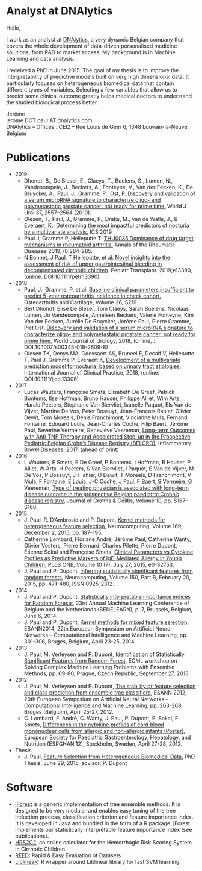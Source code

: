 # Analyst at DNAlytics

Hello,

I work as an analyst at [DNAlytics](https://dnalytics.com), a very dynamic Belgian company that covers the whole development of data-driven personalised medicine solutions, from R&D to market access. My background is in Machine Learning and data analysis.

I received a PhD in June 2015. The goal of my thesis is to improve the interpretability of predictive models built on very high dimensional data. It particularly focuses on heterogeneous biomedical data that contain different types of variables. Selecting a few variables that allow us to predict some clinical outcome greatly helps medical doctors to understand the studied biological process better.

Jérôme  
jerome DOT paul AT dnalytics.com  
DNAlytics – Offices : CEI2 – Rue Louis de Geer 6, 1348 Louvain-la-Neuve, Belgium

# Publications

- 2019
    - Dhondt, B., De Bleser, E., Claeys, T., Buelens, S., Lumen, N., Vandesompele, J., Beckers, A., Fonteyne, V., Van der Eecken, K., De Bruycker, A., Paul, J., Gramme, P., Ost, P. 
      [Discovery and validation of a serum microRNA signature to characterize oligo- and polymetastatic prostate cancer: not ready for prime time.](https://doi.org/10.1007/s00345-018-2609-8)
      World J Urol 37, 2557–2564 (2019).
    - Olesen, T., Paul, J., Gramme, P., Drake, M., van de Walle, J., & Everaert, K.,
      [Determining the most impactful predictors of nocturia by a multivariate analysis.](https://www.ics.org/2019/abstract/34)
      ICS 2019
    - Paul J, Gramme P, Helleputte T.
      [THU0035 Dominance of drug target mechanisms in rheumatoid arthritis.](http://dx.doi.org/10.1136/annrheumdis-2019-eular.3115)
      Annals of the Rheumatic Diseases 2019;78:284-285.
    - N Bonnet, J Paul, T Helleputte, et al.
      [Novel insights into the assessment of risk of upper gastrointestinal bleeding in decompensated cirrhotic children](https://doi.org/10.1111/petr.13390).
      Pediatr Transplant. 2019;e13390, (online: DOI:10.1111/petr.13390)
- 2018
    - Paul, J., Gramme, P. et al.
      [Baseline clinical parameters insufficient to predict 5-year osteoarthritis incidence in check cohort.](https://doi.org/10.1016/j.joca.2018.02.460)
      Osteoarthritis and Cartilage, Volume 26, S219
    - Bert Dhondt, Elise De Bleser, Tom Claeys, Sarah Buelens, Nicolaas Lumen, Jo Vandesompele, Anneleen Beckers, Valerie Fonteyne, Kim Van der Eecken, Aurélie De Bruycker, Jérôme Paul, Pierre Gramme, Piet Ost,
      [Discovery and validation of a serum microRNA signature to characterize oligo- and polymetastatic prostate cancer: not ready for prime time](https://doi.org/10.1007/s00345-018-2609-8),
      World Journal of Urology, 2018, (online, : DOI:10.1007/s00345-018-2609-8)
    - Olesen TK, Denys MA, Goessaert AS, Bruneel E, Decalf V, Helleputte T, Paul J, Gramme P, Everaert K,
      [Development of a multivariate prediction model for nocturia, based on urinary tract etiologies](https://doi.org/10.1111/ijcp.13306),
      International Journal of Clinical Practice, 2018, (online: DOI:10.1111/ijcp.13306)
- 2017
    - Lucas Wauters, Françoise Smets, Elisabeth De Greef, Patrick Bontems, Ilse Hoffman, Bruno Hauser, Philippe Alliet, Wim Arts, Harald Peeters, Stephanie Van Biervliet, Isabelle Paquot, Els Van de Vijver, Martine De Vos, Peter Bossuyt, Jean-François Rahier, Olivier Dewit, Tom Moreels, Denis Franchimont, Vincianne Muls, Fernand Fontaine, Edouard Louis, Jean-Charles Coche, Filip Baert, Jérôme Paul, Séverine Vermeire, Geneviève Veereman,
      [Long-term Outcomes with Anti-TNF Therapy and Accelerated Step-up in the Prospective Pediatric Belgian Crohn’s Disease Registry (BELCRO)](http://journals.lww.com/ibdjournal/Fulltext/publishahead/Long_term_Outcomes_with_Anti_TNF_Therapy_and.98520.aspx),
      Inflammatory Bowel Diseases, 2017, (ahead of print)
- 2016
    - L Wauters, F Smets, E De Greef, P Bontems, I Hoffman, B Hauser, P Alliet, W Arts, H Peeters, S Van Biervliet, I Paquot, E Van de Vijver, M De Vos, P Bossuyt, J-F ahier, O Dewit, T Moreels, D Franchimont, V Muls, F Fontaine, E Louis, J-C Coche, J Paul, F Baert, S Vermeire, G Veereman,
      [Type of treating physician is associated with long-term disease outcome in the prospective Belgian paediatric Crohn’s disease registry](https://biblio.ugent.be/publication/8038467),
      Journal of Cronhs & Colitis, Volume 10, pp. S167–S168.
- 2015
    - J. Paul, R. D’Ambrosio and P. Dupont,
      [Kernel methods for heterogeneous feature selection](http://dx.doi.org/10.1016/j.neucom.2014.12.098),
      Neurocomputing, Volume 169, December 2, 2015, pp. 187-195.
    - Catherine Lombard, Floriane André, Jérôme Paul, Catherine Wanty, Olivier Vosters, Pierre Bernard, Charles Pilette, Pierre Dupont, Etienne Sokal and Françoise Smets,
      [Clinical Parameters vs Cytokine Profiles as Predictive Markers of IgE-Mediated Allergy in Young Children](http://dx.doi.org/10.1371/journal.pone.0132753),
      PLoS ONE, Volume 10 (7), July 27, 2015, e0132753.
    - J. Paul and P. Dupont,
      [Inferring statistically significant features from random forests](http://dx.doi.org/10.1016/j.neucom.2014.07.067),
      Neurocomputing, Volume 150, Part B, February 20, 2015, pp. 471-480, ISSN 0925-2312.
- 2014
    - J. Paul and P. Dupont,
      [Statistically interpretable importance indices for Random Forests](http://hdl.handle.net/2078.1/147350),
      23rd Annual Machine Learning Conference of Belgium and the Netherlands (BENELEARN), p. 7, Brussels, Belgium, June 6, 2014.
    - J. Paul and P. Dupont,
      [Kernel methods for mixed feature selection](http://hdl.handle.net/2078.1/140532),
      ESANN2014, 22th European Symposium on Artificial Neural Networks – Computational Intelligence and Machine Learning, pp. 301-306, Bruges, Belgium, April 23-25, 2014.
- 2013
    - J. Paul, M. Verleysen and P. Dupont,
      [Identification of Statistically Significant Features from Random Forest](http://hdl.handle.net/2078.1/133615),
      ECML workshop on Solving Complex Machine Learning Problems with Ensemble Methods, pp. 69-80, Prague, Czech Republic, September 27, 2013.
- 2012
    - J. Paul, M. Verleysen and P. Dupont,
      [The stability of feature selection and class prediction from ensemble tree classifiers](http://hdl.handle.net/2078.1/113825),
      ESANN 2012, 20th European Symposium on Artificial Neural Networks – Computational Intelligence and Machine Learning, pp. 263-268, Bruges (Belgium), April 25-27, 2012.
    - C. Lombard, F. André, C. Wanty, J. Paul, P. Dupont, E. Sokal, F. Smets,
      [Differences in the cytokine profiles of cord blood mononuclear cells from allergic and non-allergic infants (Poster)](http://hdl.handle.net/2078.1/109780),
      European Society for Paediatric Gastroenterology, Hepatology, and Nutrition (ESPGHAN’12), Stockholm, Sweden, April 27-28, 2012.
- Thesis
    - J. Paul,
      [Feature Selection from Heterogeneous Biomedical Data](http://hdl.handle.net/2078.1/165076),
      PhD Thesis, June 29, 2015, advisor: P. Dupont

# Software

- [jForest](https://github.com/jeromepaul/jForest) is a generic implementation of tree ensemble methods.
  It is designed to be very modular and enables easy tuning of the tree induction process, classification criterion and feature importance index.
  It is developed in Java and bundled in the form of a R package. jForest implements our statistically interpretable feature importance index (see publications).
- [HRS2C2](http://hrs2c2.com/), an online calculator for the Hemorrhagic Risk Scoring System in Cirrhotic Children.
- [REED](http://reed.dnalytics.com/): Rapid & Easy Evaluation of Datasets
- [LiblineaR](https://cran.r-project.org/package=LiblineaR): R wrapper around Liblinear library for fast SVM learning.

